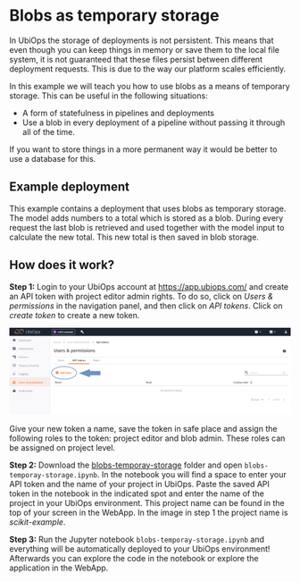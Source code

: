 # Blobs as temporary storage

In UbiOps the storage of deployments is not persistent. This means that even
though you can keep things in memory or save them to the local file system,
it is not guaranteed that these files persist between different deployment
requests. This is due to the way our platform scales efficiently.

In this example we will teach you how to use blobs as a means of temporary
storage. This can be useful in the following situations:
- A form of statefulness in pipelines and deployments
- Use a blob in every deployment of a pipeline without passing it through all
 of the time.

If you want to store things in a more permanent way it would be better to use
 a database for this.

## Example deployment

This example contains a deployment that uses blobs as temporary storage. The
 model adds numbers to a total which is stored as a blob. During every
 request the last blob is retrieved and used together with the model input
 to calculate the new total. This new total is then saved in blob storage.

## How does it work?

**Step 1:** Login to your UbiOps account at https://app.ubiops.com/ and create an API token with project editor
admin rights. To do so, click on *Users & permissions* in the navigation panel, and then click on *API tokens*.
Click on *create token* to create a new token.

![Creating an API token](api_token_screenshot.png)

Give your new token a name, save the token in safe place and assign the following roles to the token: project editor and blob admin.
These roles can be assigned on project level.

**Step 2:** Download the [blobs-temporay-storage](https://download-github.ubiops.com/#!/home?url=https://github.com/UbiOps/cookbook/tree/master/docs/blobs-temporay-storage/blobs-temporay-storage) folder and open `blobs-temporay-storage.ipynb`. In the notebook you will find a space
to enter your API token and the name of your project in UbiOps. Paste the saved API token in the notebook in the indicated spot
and enter the name of the project in your UbiOps environment. This project name can be found in the top of your screen in the
WebApp. In the image in step 1 the project name is *scikit-example*.

**Step 3:** Run the Jupyter notebook `blobs-temporay-storage.ipynb` and everything will be automatically deployed to your UbiOps environment! 
Afterwards you can explore the code in the notebook or explore the application in the WebApp.
